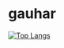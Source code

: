 # gauhar
[![Top Langs](https://github-readme-stats.vercel.app/api/top-langs/?username=assanbayg&layout=donut)](https://github.com/anuraghazra/github-readme-stats)
